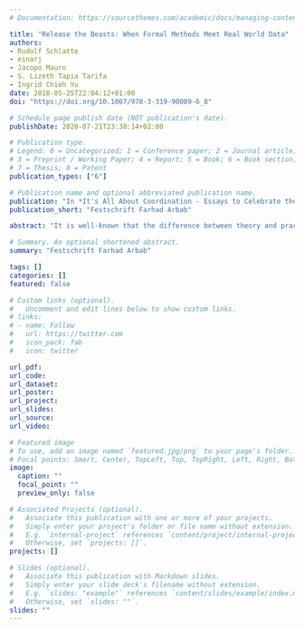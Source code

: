 ```yaml
---
# Documentation: https://sourcethemes.com/academic/docs/managing-content/

title: "Release the Beasts: When Formal Methods Meet Real World Data"
authors:  
- Rudolf Schlatte
- einarj 
- Jacopo Mauro
- S. Lizeth Tapia Tarifa
- Ingrid Chieh Yu
date: 2018-05-25T22:04:12+01:00
doi: "https://doi.org/10.1007/978-3-319-90089-6_8"

# Schedule page publish date (NOT publication's date).
publishDate: 2020-07-21T23:38:14+02:00

# Publication type.
# Legend: 0 = Uncategorized; 1 = Conference paper; 2 = Journal article;
# 3 = Preprint / Working Paper; 4 = Report; 5 = Book; 6 = Book section;
# 7 = Thesis; 8 = Patent
publication_types: ["6"]

# Publication name and optional abbreviated publication name.
publication: "In *It's All About Coordination - Essays to Celebrate the Lifelong Scientific Achievements of Farhad Arbab*, LNCS 10865. © Springer 2018."
publication_short: "Festschrift Farhad Arbab"

abstract: "It is well-known that the difference between theory and practice seems smaller in theory than in practice. From the perspective of the coordinator, the coordinated components play the role of wild beasts, fortunately imprisoned in boxes. From the perspective of the care-free semanticist, the development of tools is merely a minor step away (possibly hidden in promises of future work). This paper draws parallels between beasts and tool building by describing challenges we have encountered and sharing experiences and lesson learned when going from a compositional semantics to a well-functioning tool interacting with industrial use cases. Concretely, we discuss the development of the simulation backend for Real-Time ABS."

# Summary. An optional shortened abstract.
summary: "Festschrift Farhad Arbab"

tags: []
categories: []
featured: false

# Custom links (optional).
#   Uncomment and edit lines below to show custom links.
# links:
# - name: Follow
#   url: https://twitter.com
#   icon_pack: fab
#   icon: twitter

url_pdf:
url_code:
url_dataset:
url_poster:
url_project:
url_slides:
url_source:
url_video:

# Featured image
# To use, add an image named `featured.jpg/png` to your page's folder. 
# Focal points: Smart, Center, TopLeft, Top, TopRight, Left, Right, BottomLeft, Bottom, BottomRight.
image:
  caption: ""
  focal_point: ""
  preview_only: false

# Associated Projects (optional).
#   Associate this publication with one or more of your projects.
#   Simply enter your project's folder or file name without extension.
#   E.g. `internal-project` references `content/project/internal-project/index.md`.
#   Otherwise, set `projects: []`.
projects: []

# Slides (optional).
#   Associate this publication with Markdown slides.
#   Simply enter your slide deck's filename without extension.
#   E.g. `slides: "example"` references `content/slides/example/index.md`.
#   Otherwise, set `slides: ""`.
slides: ""
---
```

